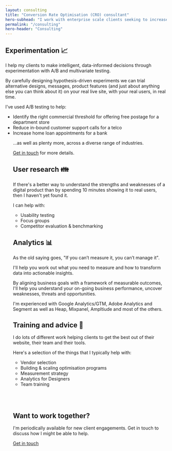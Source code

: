 ```yaml
---
layout: consulting
title: "Conversion Rate Optimisation (CRO) consultant"
hero-subhead: "I work with enterprise scale clients seeking to increase conversion rates, reduce the cost of customer acquisition and delight their users "
permalink: "/consulting"
hero-header: "Consulting"
---
```


<h2 class="mt-5">
Experimentation 📈</h2>

<p>
I help my clients to make intelligent, data-informed decisions through experimentation with A/B and multivariate testing.
</p>
<p>
By carefully designing hypothesis-driven experiments we can trial alternative designs, messages, product features (and just about anything else you can think about it) on your real live site, with your real users, in real time.
</p>
<p>
I've used A/B testing to help:
</p>
<ul class="list">
<li>
Identify the right commercial threshold for offering free postage for a department store
</li>
<li>
Reduce in-bound customer support calls for a telco
</li>
<li>
Increase home loan appointments for a bank
</li>
<p>
...as well as plenty more, across a diverse range of industries.
</p>
<p>
<a href="/services/free-consultation">Get in touch</a> for more details.
</p>



<h2 class="mt-5">User research 👪</h2>
<p>
If there's a better way to understand the strengths and weaknesses of a digital product than by spending 10 minutes showing it to real users, then I haven't yet found it.
</p>
<p>
I can help with:
</p>
<ul class="list">
<li>Usability testing</li>
<li>Focus groups</li>
<li>Competitor evaluation & benchmarking</li>
</ul>
<h2 class="mt-5">Analytics 📊 </h2>
<p>
As the old saying goes, "If you can’t measure it, you can’t manage it".
</p>
<p>
I'll help you work out what you need to measure and how to transform data into actionable insights.
</p>
<p>
By aligning business goals with a framework of measurable outcomes, I'll help you understand your on-going business performance, uncover weaknesses, threats and opportunities.
</p>
<p>
I'm experienced with Google Analytics/GTM, Adobe Analytics and Segment as well as Heap, Mixpanel, Ampltiude and most of the others.
</p>
<h2 class="mt-5">
Training and advice 💼
</h2>
<p>
I do lots of different work helping clients to get the best out of their website, their team and their tools.
</p>
<p>
Here's a selection of the things that I typically help with:
</p>
<ul class="list">
<li>Vendor selection</li>
<li>Building & scaling optimisation programs</li>
<li>Measurement strategy</li>
<li>Analytics for Designers</li>
<li>Team training</li>
</ul>

<br /><br />
<div class="border bg-warning px-5 py-5 mt-5">
<h2 class="mt-5">Want to work together? </h2>

<p>
I'm periodically available for new client engagements. Get in touch to discuss how I might be able to help.
</p>
<a class="btn btn-primary btn-lg mt-1" href="/services/free-consultation" id="">Get in touch</a>
</div>

</div>
